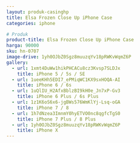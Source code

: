 ```yaml
---
layout: produk-casinghp
title: Elsa Frozen Close Up iPhone Case
categories: iphone

# Produk
product-title: Elsa Frozen Close Up iPhone Case
harga: 90000
sku: hn-0707
image-drive: 1yh0OJbZ0Sgz8muuzqYv18pRWKvWqmZ6P
gallery:
  - url: 1xmt4DuWw1hikPHCACu8cz3Kvsp7SLDJx
    title: iPhone 5 / 5s / SE
  - url: 1ueeKHh5EDI7_ePMiqWC1KX9sxHOQA-AI
    title: iPhone 6 / 6s
  - url: 1uQlIU_H2AfxBblzBI9kH0e_Jn7xP-Gv3
    title: iPhone 6 Plus / 6s Plus
  - url: 1z1K6oS6x6-jgBWs576WmKlYj-Lsq-oGA
    title: iPhone 7 / 8
  - url: 1h7dNzea3ImnmY0hyETVO0nc8qgfcTgS0
    title: iPhone 7 Plus / 8 Plus
  - url: 1yh0OJbZ0Sgz8muuzqYv18pRWKvWqmZ6P
    title: iPhone X
---
```

